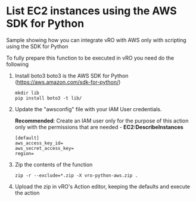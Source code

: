 # List EC2 instances using the AWS SDK for Python

Sample showing how you can integrate vRO with AWS only with scripting using the SDK for Python

To fully prepare this function to be executed in vRO you need do the following

1. Install boto3
boto3 is the AWS SDK for Python (https://aws.amazon.com/sdk-for-python/)

   ```shell
   mkdir lib
   pip install boto3 -t lib/
   ```

2. Update the "awsconfig" file with your IAM User credentials. 

   **Recommended**: Create an IAM user only for the purpose of this action only with the permissions that are needed - **EC2:DescribeInstances**

   ```
   [default]
   aws_access_key_id=
   aws_secret_access_key=
   region=
   ```


3. Zip the contents of the function
   ```
   zip -r --exclude=*.zip -X vro-python-aws.zip .
   ```

4. Upload the zip in vRO's Action editor, keeping the defaults and execute the action